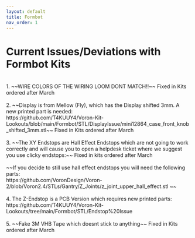 ```yaml
---
layout: default
title: Formbot
nav_order: 1
---
```


# Current Issues/Deviations with Formbot Kits

<br>
1. ~~WIRE COLORS OF THE WIRING LOOM DONT MATCH!!~~ Fixed in Kits ordered after March
  
<br>
<br>
2. ~~Display is from Mellow (Fly), which has the Display shifted 3mm. A new printed part is needed: 
<br>https://github.com/T4KUUY4/Voron-Kit-Lookouts/blob/main/Formbot/STL/DisplayIssue/mini12864_case_front_knob_shifted_3mm.stl~~ Fixed in Kits ordered after March
<br>
<br>
3. ~~The XY Endstops are Hall Effect Endstops which are not going to work correctly and will cause you to open a helpdesk ticket where we suggest you use clicky endstops:~~ Fixed in kits ordered after March
<br>
<br> ~~If you decide to still use hall effect endstops you will need the following parts:
<br>https://github.com/VoronDesign/Voron-2/blob/Voron2.4/STLs/Gantry/Z_Joints/z_joint_upper_hall_effect.stl ~~
<br>
<br>
4. The Z-Endstop is a PCB Version which requires new printed parts:
<br>https://github.com/T4KUUY4/Voron-Kit-Lookouts/tree/main/Formbot/STL/Endstop%20Issue
<br>
<br>
5. ~~Fake 3M VHB Tape which doesnt stick to anything~~ Fixed in Kits ordered after March
